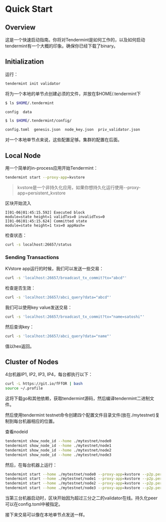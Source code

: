 # Quick Start

## Overview

这是一个快速启动指南。你将对Tendermint是如何工作的，以及如何启动tendermint有一个大概的印象。确保你已经下载了binary。

## Initialization

运行：

```sh
tendermint init validator
```

将为一个本地的单节点创建必须的文件，并放在$HOME/.tendermint下

```sh
$ ls $HOME/.tendermint

config  data

$ ls $HOME/.tendermint/config/

config.toml  genesis.json  node_key.json  priv_validator.json
```

对一个本地单节点来说，这些配置足够。集群的配置在后面。

## Local Node

用一个简单的in-process应用开始Tendermint：

```sh
tendermint start --proxy-app=kvstore
```

> kvstore是一个非持久化应用，如果你想持久化运行使用--proxy-app=persistent_kvstore

区块开始流入

```
I[01-06|01:45:15.592] Executed block                               module=state height=1 validTxs=0 invalidTxs=0
I[01-06|01:45:15.624] Committed state                              module=state height=1 txs=0 appHash=
```

检查状态：

```sh
curl -s localhost:26657/status
```

### Sending Transactions

KVstore app运行的时候，我们可以发送一些交易：

```sh
curl -s 'localhost:26657/broadcast_tx_commit?tx="abcd"'
```

检查是否生效：

```sh
curl -s 'localhost:26657/abci_query?data="abcd"'
```

我们可以使用key value发送交易：

```sh
curl -s 'localhost:26657/broadcast_tx_commit?tx="name=satoshi"'
```

然后查询key：

```sh
curl -s 'localhost:26657/abci_query?data="name"'
```

值以hex返回。

## Cluster of Nodes

4台机器IP1, IP2, IP3, IP4，每台都执行以下：

```sh
curl -L https://git.io/fFfOR | bash
source ~/.profile
```

这将下载go和其他依赖，获取tendermint源码，然后编译tendermint二进制文件。

然后使用tendermint testnet命令创建四个配置文件目录文件(放在./mytestnet)复制到每台机器相应的位置。

查看nodeid

```sh
tendermint show_node_id --home ./mytestnet/node0
tendermint show_node_id --home ./mytestnet/node1
tendermint show_node_id --home ./mytestnet/node2
tendermint show_node_id --home ./mytestnet/node3
```

然后，在每台机器上运行：

```sh
tendermint start --home ./mytestnet/node0 --proxy-app=kvstore --p2p.persistent-peers="ID1@IP1:26656,ID2@IP2:26656,ID3@IP3:26656,ID4@IP4:26656"
tendermint start --home ./mytestnet/node1 --proxy-app=kvstore --p2p.persistent-peers="ID1@IP1:26656,ID2@IP2:26656,ID3@IP3:26656,ID4@IP4:26656"
tendermint start --home ./mytestnet/node2 --proxy-app=kvstore --p2p.persistent-peers="ID1@IP1:26656,ID2@IP2:26656,ID3@IP3:26656,ID4@IP4:26656"
tendermint start --home ./mytestnet/node3 --proxy-app=kvstore --p2p.persistent-peers="ID1@IP1:26656,ID2@IP2:26656,ID3@IP3:26656,ID4@IP4:26656"
```

当第三台机器启动时，区块开始因为超过三分之二的validator在线。持久化peer可以在config.toml中被指定。

接下来交易可以像在本地单节点发送一样。